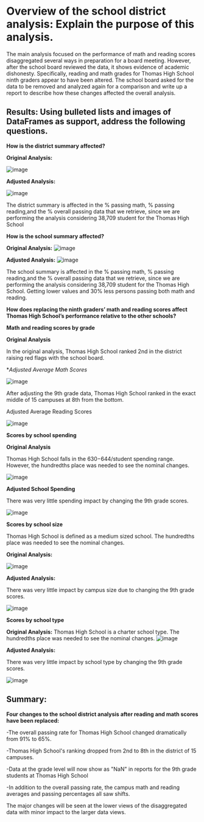 # Overview of the school district analysis: Explain the purpose of this analysis.
  The main analysis focused on the performance of math and reading scores disaggregated several ways in preparation for a board meeting. However, after the school board reviewed the data, it shows evidence of academic dishonesty. Specifically, reading and math grades for Thomas High School ninth graders appear to have been altered. The school board asked for the data to be removed and analyzed again for a comparison and write up a report to describe how these changes affected the overall analysis.
  
## Results: Using bulleted lists and images of DataFrames as support, address the following questions.

**How is the district summary affected?**

**Original Analysis:**

![image](https://github.com/morriscomia/School_District_Analysis/blob/fc0f8fc707f7b8be923540a6e11290110519ca62/Resources/original%20summary.PNG)

**Adjusted Analysis:**

![image](https://github.com/morriscomia/School_District_Analysis/blob/0d2e57e48d6b7f17a1df878d43fb6a8fe4352443/Resources/school_data.png)

The district summary is affected in the % passing math, % passing reading,and the % overall passing data that we retrieve, since we are performing the analysis considering 38,709 student for the Thomas High School


**How is the school summary affected?**

**Original Analysis:**
![image](https://github.com/morriscomia/School_District_Analysis/blob/1eadc5eb85f2e195b52eea33183d58ca0f16a1da/Resources/schoolsummary%20original.png)

**Adjusted Analysis:**
![image](https://github.com/morriscomia/School_District_Analysis/blob/0d2e57e48d6b7f17a1df878d43fb6a8fe4352443/Resources/THS_summary_df.png)

  The school summary is affected in the % passing math, % passing reading,and the % overall passing data that we retrieve, since we are performing the analysis considering 38,709 student for the Thomas High School. Getting lower values and 30% less persons passing both math and reading.

**How does replacing the ninth graders’ math and reading scores affect Thomas High School’s performance relative to the other schools?**

**Math and reading scores by grade**

**Original Analysis**

In the original analysis, Thomas High School ranked 2nd in the district raising red flags with the school board.

**Adjusted Average Math Scores*

![image](https://github.com/morriscomia/School_District_Analysis/blob/main/Resources/NEW%20MATH%20SCORE.png)

  After adjusting the 9th grade data, Thomas High School ranked in the exact middle of 15 campuses at 8th from the bottom.

 Adjusted Average Reading Scores
 
![image](https://github.com/morriscomia/School_District_Analysis/blob/main/Resources/NEW%20READING%20SCORE.png)

**Scores by school spending**

**Original Analysis**

  Thomas High School falls in the $630-$644/student spending range. However, the hundredths place was needed to see the nominal changes.

![image](https://github.com/morriscomia/School_District_Analysis/blob/c0b483cda43eceaed75d0e1327d4c2220b91e8b5/Resources/Spending.png)

**Adjusted School Spending**

There was very little spending impact by changing the 9th grade scores.
  
![image](https://github.com/morriscomia/School_District_Analysis/blob/381fbf7231d3bfb88d9ddb0f181bcf400b3efdf3/Resources/Spending%20new.png)

**Scores by school size**

Thomas High School is defined as a medium sized school. The hundredths place was needed to see the nominal changes.

**Original Analysis:**

![image](https://github.com/morriscomia/School_District_Analysis/blob/8b6388d7bdbbc5cb2125f15dc061a96713155494/Resources/Scores%20by%20school%20size.png)

**Adjusted Analysis:**

There was very little impact by campus size due to changing the 9th grade scores.

![image](https://github.com/morriscomia/School_District_Analysis/blob/8b6388d7bdbbc5cb2125f15dc061a96713155494/Resources/Scores%20by%20school%20size%20CHALLENGE.png)

**Scores by school type**

**Original Analysis:**
Thomas High School is a charter school type. The hundredths place was needed to see the nominal changes.
![image](https://github.com/morriscomia/School_District_Analysis/blob/fe8ea55073e6d55503ac1c37cdc10962bd2c03f5/Resources/Scores%20by%20school%20type.png)

**Adjusted Analysis:**

There was very little impact by school type by changing the 9th grade scores.

![image](https://github.com/morriscomia/School_District_Analysis/blob/fe8ea55073e6d55503ac1c37cdc10962bd2c03f5/Resources/Scores%20by%20school%20type%20UPDATED.png)

## Summary: 

**Four changes to the school district analysis after reading and math scores have been replaced:**

-The overall passing rate for Thomas High School changed dramatically from 91% to 65%.

-Thomas High School's ranking dropped from 2nd to 8th in the district of 15 campuses.

-Data at the grade level will now show as "NaN" in reports for the 9th grade students at Thomas High School

-In addition to the overall passing rate, the campus math and reading averages and passing percentages all saw shifts.

The major changes will be seen at the lower views of the disaggregated data with minor impact to the larger data views.
